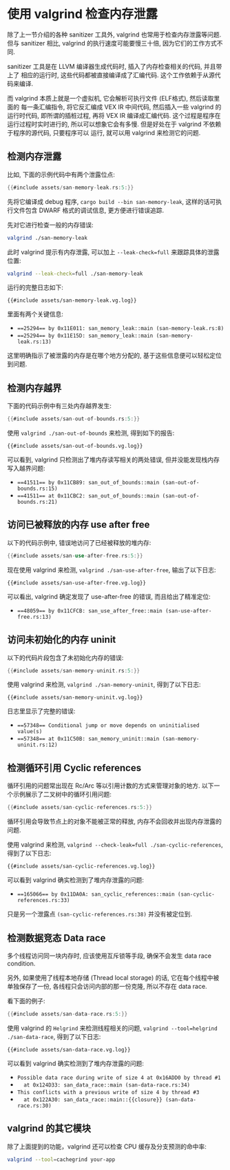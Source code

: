 # 使用 valgrind 检查内存泄露

除了上一节介绍的各种 sanitizer 工具外, valgrind 也常用于检查内存泄露等问题.
但与 sanitizer 相比, valgrind 的执行速度可能要慢三十倍, 因为它们的工作方式不同.

sanitizer 工具是在 LLVM 编译器生成代码时, 插入了内存检查相关的代码, 并且带上了
相应的运行时, 这些代码都被直接编译成了汇编代码. 这个工作依赖于从源代码来编译.

而 valgrind 本质上就是一个虚拟机, 它会解析可执行文件 (ELF格式), 然后读取里面的
每一条汇编指令, 将它反汇编成 VEX IR 中间代码, 然后插入一些 valgrind 的运行时代码,
即所谓的插桩过程, 再将 VEX IR 编译成汇编代码. 这个过程是程序在运行过程时实时进行的,
所以可以想象它会有多慢. 但是好处在于 valgrind 不依赖于程序的源代码, 只要程序可以
运行, 就可以用 valgrind 来检测它的问题.

## 检测内存泄露

比如, 下面的示例代码中有两个泄露位点:

```rust
{{#include assets/san-memory-leak.rs:5:}}
```

先将它编译成 debug 程序, `cargo build --bin san-memory-leak`, 这样的话可执行文件包含 DWARF 格式的调试信息,
更方便进行错误追踪.

先对它进行检查一般的内存错误:

```bash
valgrind ./san-memory-leak
```

此时 valgrind 提示有内存泄露, 可以加上 `--leak-check=full` 来跟踪具体的泄露位置:

```bash
valgrind --leak-check=full ./san-memory-leak
```

运行的完整日志如下:

```text
{{#include assets/san-memory-leak.vg.log}}
```

里面有两个关键信息:

- `==25294== by 0x11E011: san_memory_leak::main (san-memory-leak.rs:8)`
- `==25294== by 0x11E15D: san_memory_leak::main (san-memory-leak.rs:13)`

这里明确指示了被泄露的内存是在哪个地方分配的, 基于这些信息便可以轻松定位到问题.

## 检测内存越界

下面的代码示例中有三处内存越界发生:

```rust
{{#include assets/san-out-of-bounds.rs:5:}}
```

使用 `valgrind ./san-out-of-bounds` 来检测, 得到如下的报告:

```text
{{#include assets/san-out-of-bounds.vg.log}}
```

可以看到, valgrind 只检测出了堆内存读写相关的两处错误, 但并没能发现栈内存写入越界问题:

- `==41511== by 0x11CB89: san_out_of_bounds::main (san-out-of-bounds.rs:15)`
- `==41511== at 0x11CBC2: san_out_of_bounds::main (san-out-of-bounds.rs:21)`

## 访问已被释放的内存 use after free

以下的代码示例中, 错误地访问了已经被释放的堆内存:

```rust
{{#include assets/san-use-after-free.rs:5:}}
```

现在使用 valgrind 来检测, `valgrind ./san-use-after-free`, 输出了以下日志:

```text
{{#include assets/san-use-after-free.vg.log}}
```

可以看出, valgrind 确定发现了 use-after-free 的错误, 而且给出了精准定位:

- `==48059== by 0x11CFCB: san_use_after_free::main (san-use-after-free.rs:13)`

## 访问未初始化的内存 uninit

以下的代码片段包含了未初始化内存的错误:

```rust
{{#include assets/san-memory-uninit.rs:5:}}
```

使用 valgrind 来检测, `valgrind ./san-memory-uninit`, 得到了以下日志:

```text
{{#include assets/san-memory-uninit.vg.log}}
```

日志里显示了完整的错误:

- `==57348== Conditional jump or move depends on uninitialised value(s)`
- `==57348== at 0x11C50B: san_memory_uninit::main (san-memory-uninit.rs:12)`

## 检测循环引用 Cyclic references

循环引用的问题常出现在 Rc/Arc 等以引用计数的方式来管理对象的地方.
以下一个示例展示了二叉树中的循环引用问题:

```rust
{{#include assets/san-cyclic-references.rs:5:}}
```

循环引用会导致节点上的对象不能被正常的释放, 内存不会回收并出现内存泄露的问题.

使用 valgrind 来检测, `valgrind --check-leak=full ./san-cyclic-references`, 得到了以下日志:

```text
{{#include assets/san-cyclic-references.vg.log}}
```

可以看到 valgrind 确实检测到了堆内存泄露的问题:

- `==165066== by 0x11DA0A: san_cyclic_references::main (san-cyclic-references.rs:33)`

只是另一个泄露点 `(san-cyclic-references.rs:38)` 并没有被定位到.

## 检测数据竞态 Data race

多个线程访问同一块内存时, 应该使用互斥锁等手段, 确保不会发生 data race condition.

另外, 如果使用了线程本地存储 (Thread local storage) 的话, 它在每个线程中被单独保存了一份,
各线程只会访问内部的那一份克隆, 所以不存在 data race.

看下面的例子:

```rust
{{#include assets/san-data-race.rs:5:}}
```

使用 valgrind 的 `Helgrind` 来检测线程相关的问题,
`valgrind --tool=helgrind ./san-data-race`,
得到了以下日志:

```text
{{#include assets/san-data-race.vg.log}}
```

可以看到 valgrind 确实检测到了堆内存泄露的问题:

- `Possible data race during write of size 4 at 0x16ADD0 by thread #1`
- `  at 0x124D33: san_data_race::main (san-data-race.rs:34)`
- `This conflicts with a previous write of size 4 by thread #3`
- `  at 0x122A30: san_data_race::main::{{closure}} (san-data-race.rs:30)`

## valgrind 的其它模块

除了上面提到的功能，valgrind 还可以检查 CPU 缓存及分支预测的命中率:

```bash
valgrind --tool=cachegrind your-app
```
